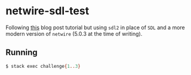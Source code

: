 # netwire-sdl-test

Following [this](https://ocharles.org.uk/posts/2013-08-01-getting-started-with-netwire-and-sdl.html) blog post tutorial but using `sdl2` in place of `SDL` and a more modern version of `netwire` (5.0.3 at the time of writing).

## Running

```bash
$ stack exec challenge{1..3}
```
